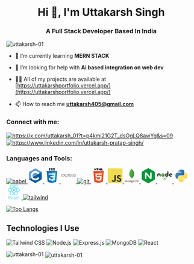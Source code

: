 <h1 align="center">Hi 👋, I'm Uttakarsh Singh</h1>
<h3 align="center">A Full Stack Developer Based In India</h3>

<p align="left"> <img src="https://komarev.com/ghpvc/?username=uttakarsh-01&label=Profile%20views&color=0e75b6&style=flat" alt="uttakarsh-01" /> </p>

- 🌱 I’m currently learning **MERN STACK**

- 🤝 I’m looking for help with **Ai based integration on web dev**

- 👨‍💻 All of my projects are available at [https://uttakarshportfolio.vercel.app/](https://uttakarshportfolio.vercel.app/)

- 📫 How to reach me **uttakarsh405@gmail.com**

<h3 align="left">Connect with me:</h3>
<p align="left">
<a href="https://x.com/uttakarsh_01?t=p4kmi21G2T_dsOgLQ8awYg&s=09" target="blank"><img align="center" src="https://raw.githubusercontent.com/rahuldkjain/github-profile-readme-generator/master/src/images/icons/Social/twitter.svg" alt="https://x.com/uttakarsh_01?t=p4kmi21G2T_dsOgLQ8awYg&s=09" height="30" width="40" /></a>
<a href="https://www.linkedin.com/in/uttakarsh-pratap-singh/" target="blank"><img align="center" src="https://raw.githubusercontent.com/rahuldkjain/github-profile-readme-generator/master/src/images/icons/Social/linked-in-alt.svg" alt="https://www.linkedin.com/in/uttakarsh-pratap-singh/" height="30" width="40" /></a>
</p>

<h3 align="left">Languages and Tools:</h3>
<p align="left"> <a href="https://babeljs.io/" target="_blank" rel="noreferrer"> <img src="https://www.vectorlogo.zone/logos/babeljs/babeljs-icon.svg" alt="babel" width="40" height="40"/> </a> <a href="https://www.cprogramming.com/" target="_blank" rel="noreferrer"> <img src="https://raw.githubusercontent.com/devicons/devicon/master/icons/c/c-original.svg" alt="c" width="40" height="40"/> </a> <a href="https://www.w3schools.com/css/" target="_blank" rel="noreferrer"> <img src="https://raw.githubusercontent.com/devicons/devicon/master/icons/css3/css3-original-wordmark.svg" alt="css3" width="40" height="40"/> </a> <a href="https://expressjs.com" target="_blank" rel="noreferrer"> <img src="https://raw.githubusercontent.com/devicons/devicon/master/icons/express/express-original-wordmark.svg" alt="express" width="40" height="40"/> </a> <a href="https://git-scm.com/" target="_blank" rel="noreferrer"> <img src="https://www.vectorlogo.zone/logos/git-scm/git-scm-icon.svg" alt="git" width="40" height="40"/> </a> <a href="https://www.w3.org/html/" target="_blank" rel="noreferrer"> <img src="https://raw.githubusercontent.com/devicons/devicon/master/icons/html5/html5-original-wordmark.svg" alt="html5" width="40" height="40"/> </a> <a href="https://developer.mozilla.org/en-US/docs/Web/JavaScript" target="_blank" rel="noreferrer"> <img src="https://raw.githubusercontent.com/devicons/devicon/master/icons/javascript/javascript-original.svg" alt="javascript" width="40" height="40"/> </a> <a href="https://www.mongodb.com/" target="_blank" rel="noreferrer"> <img src="https://raw.githubusercontent.com/devicons/devicon/master/icons/mongodb/mongodb-original-wordmark.svg" alt="mongodb" width="40" height="40"/> </a> <a href="https://www.nginx.com" target="_blank" rel="noreferrer"> <img src="https://raw.githubusercontent.com/devicons/devicon/master/icons/nginx/nginx-original.svg" alt="nginx" width="40" height="40"/> </a> <a href="https://nodejs.org" target="_blank" rel="noreferrer"> <img src="https://raw.githubusercontent.com/devicons/devicon/master/icons/nodejs/nodejs-original-wordmark.svg" alt="nodejs" width="40" height="40"/> </a> <a href="https://www.python.org" target="_blank" rel="noreferrer"> <img src="https://raw.githubusercontent.com/devicons/devicon/master/icons/python/python-original.svg" alt="python" width="40" height="40"/> </a> <a href="https://reactjs.org/" target="_blank" rel="noreferrer"> <img src="https://raw.githubusercontent.com/devicons/devicon/master/icons/react/react-original-wordmark.svg" alt="react" width="40" height="40"/> </a> <a href="https://tailwindcss.com/" target="_blank" rel="noreferrer"> <img src="https://www.vectorlogo.zone/logos/tailwindcss/tailwindcss-icon.svg" alt="tailwind" width="40" height="40"/> </a> </p>

[![Top Langs](https://github-readme-stats.vercel.app/api/top-langs/?username=Uttakarsh-01&hide=javascript,css,scss,html&theme=tokyonight&langs_count=8&custom_title=Languages%20I%20Use%20Most&include=tailwind%20css,node%20js,express%20js,mongodb,react%20js)](https://github.com/Uttakarsh-01)
## Technologies I Use

![Tailwind CSS](https://img.shields.io/badge/Tailwind_CSS-38B2AC?style=for-the-badge&logo=tailwind-css&logoColor=white)
![Node.js](https://img.shields.io/badge/Node.js-339933?style=for-the-badge&logo=nodedotjs&logoColor=white)
![Express.js](https://img.shields.io/badge/Express.js-000000?style=for-the-badge&logo=express&logoColor=white)
![MongoDB](https://img.shields.io/badge/MongoDB-4EA94B?style=for-the-badge&logo=mongodb&logoColor=white)
![React](https://img.shields.io/badge/React-20232A?style=for-the-badge&logo=react&logoColor=61DAFB)



<p><img align="left" src="https://github-readme-stats.vercel.app/api/top-langs?username=uttakarsh-01&show_icons=true&locale=en&layout=compact" alt="uttakarsh-01" /></p>

<p>&nbsp;<img align="center" src="https://github-readme-stats.vercel.app/api?username=uttakarsh-01&show_icons=true&locale=en" alt="uttakarsh-01" /></p>
